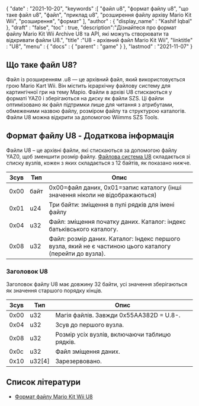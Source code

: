 {
  "date" : "2021-10-20",
  "keywords" :[ "файл u8", "формат файлу u8", "що таке файл u8", "файл", "приклад u8", "розширення файлу архіву Mario Kit Wii", "розширення", "формат" ],
  "author" : {
    "display_name" : "Kashif Iqbal"
},
  "draft" : "false",
  "toc" : true,
  "description":"Дізнайтеся про формат файлу Mario Kit Wii Archive U8 та API, які можуть створювати та відкривати файли U8.",
  "title" :"U8 - архівний файл Mario Kit Wii",
  "linktitle" : "U8",
  "menu" : {
    "docs" : {
      "parent" : "game"
}
},
  "lastmod" : "2021-11-07"
}

## Що таке файл U8?

Файл із розширенням .u8 — це архівний файл, який використовується грою Mario Kart Wii. Він містить ієрархічну файлову систему для картингічної гри на тему Маріо. Файли в архіві U8 стискаються у форматі YAZ0 і зберігаються на диску як файли SZS. Ці файли оптимізовано як файл підтримки лише для читання з атрибутами, обмеженими назвою файлу, розміром файлу та структурою каталогів. Файли U8 можна відкрити за допомогою Wiimms SZS Tools.

## Формат файлу U8 - Додаткова інформація

Файли U8 – це архівні файли, які стискаються за допомогою файлу YAZ0, щоб зменшити розмір файлу. [Файлова система U8](https://wiki.tockdom.com/wiki/U8_(File_Format)) складається зі списку вузлів, кожен з яких складається з 12 байтів, як показано нижче.

|Зсув|Тип|Опис|
---|---|---|
|0x00 |байт |0x00=файл даних, 0x01=запис каталогу (інші значення ніколи не відображаються)|
|0x01 |u24| Три байти: зміщення в пулі рядків для імені файлу|
|0x04 |u32 |Файл: зміщення початку даних. Каталог: індекс батьківського каталогу.
|0x08 |u32 |Файл: розмір даних. Каталог: Індекс першого вузла, який не є частиною цього каталогу (перейти до вузла).|

### Заголовок U8

Заголовок файлу U8 має довжину 32 байти, усі значення зберігаються як значення старшого порядку кінців.

|Зсув|Тип|Опис|
---|---|---|
|0x00| u32 |Магія файлів. Завжди 0x55AA382D = U.8-.|
|0x04| u32 |Зсув до першого вузла.|
|0x08| u32 |Розмір усіх вузлів, включаючи таблицю рядків.|
|0x0c| u32 |Файл зміщення даних.|
|0x10| u32[4] |Зарезервовано.|

## Список літератури

* [Формат файлу Mario Kit Wii U8](https://wiki.tockdom.com/wiki/U8_(File_Format))

